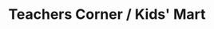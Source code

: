---
title: "Teachers Corner / Kids' Mart"
url: /gillette/teachers-corner-kids-mart/
shop: Spielzeug
---